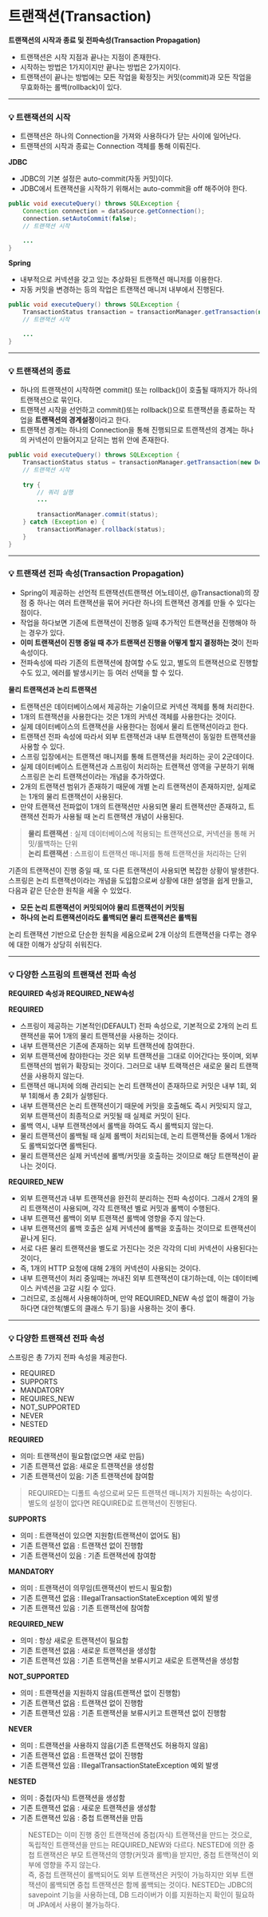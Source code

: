 # 트랜잭션(Transaction)

**트랜잭션의 시작과 종료 및 전파속성(Transaction Propagation)**
* 트랜잭션은 시작 지점과 끝나는 지점이 존재한다.
* 시작하는 방법은 1가지이지만 끝나는 방법은 2가지이다.
* 트랜잭션이 끝나는 방법에는 모든 작업을 확정짓는 커밋(commit)과 모든 작업을 무효화하는 롤백(rollback)이 있다.
---
### 💡 트랜잭션의 시작
* 트랜잭션은 하나의 Connection을 가져와 사용하다가 닫는 사이에 일어난다.
* 트랜잭션의 시작과 종료는 Connection 객체를 통해 이뤄진다.

**JDBC**
* JDBC의 기본 설정은 auto-commit(자동 커밋)이다.
* JDBC에서 트랜잭션을 시작하기 위해서는 auto-commit을 off 해주어야 한다.
```java
public void executeQuery() throws SQLException {
	Connection connection = dataSource.getConnection();
	connection.setAutoCommit(false);
	// 트랜잭션 시작

	...
}
```

**Spring**
* 내부적으로 커넥션을 갖고 있는 추상화된 트랜잭션 매니저를 이용한다.
* 자동 커밋을 변경하는 등의 작업은 트랜잭션 매니저 내부에서 진행된다.
```java
public void executeQuery() throws SQLException {
	TransactionStatus transaction = transactionManager.getTransaction(new DefaultTransactionDefinition());
	// 트랜잭션 시작

	...
}
```
---
### 💡 트랜잭션의 종료
* 하나의 트랜잭션이 시작하면 commit() 또는 rollback()이 호출될 때까지가 하나의 트랜잭션으로 묶인다.
* 트랜잭션 시작을 선언하고 commit()또는 rollback()으로 트랜잭션을 종료하는 작업을 **트랜잭션의 경계설정**이라고 한다.
* 트랜잭션 경계는 하나의 Connection을 통해 진행되므로 트랜잭션의 경계는 하나의 커넥션이 만들어지고 닫히는 범위 안에 존재한다.
```java
public void executeQuery() throws SQLException {
    TransactionStatus status = transactionManager.getTransaction(new DefaultTransactionDefinition());
    // 트랜잭션 시작
    
    try {
        // 쿼리 실행
        ...
            
        transactionManager.commit(status);
    } catch (Exception e) {
        transactionManager.rollback(status);
    }
}
```
---
### 💡 트랜잭션 전파 속성(Transaction Propagation)
* Spring이 제공하는 선언적 트랜잭션(트랜잭션 어노테이션, @Transactional)의 장점 중 하나는 여러 트랜잭션을 묶어 커다란 하나의 트랜잭션 경계를 만들 수 있다는 점이다.
* 작업을 하다보면 기존에 트랜잭션이 진행중 일때 추가적인 트랜잭션을 진행해야 하는 경우가 있다.
* **이미 트랜잭션이 진행 중일 때 추가 트랜잭션 진행을 어떻게 할지 결정하는 것**이 전파속성이다.
* 전파속성에 따라 기존의 트랜잭션에 참여할 수도 있고, 별도의 트랜잭션으로 진행할 수도 있고, 에러를 발생시키는 등 여러 선택을 할 수 있다.

**물리 트랜잭션과 논리 트랜잭션**
* 트랜잭션은 데이터베이스에서 제공하는 기술이므로 커넥션 객체를 통해 처리한다.
* 1개의 트랜잭션을 사용한다는 것은 1개의 커넥션 객체를 사용한다는 것이다.
* 실제 데이터베이스의 트랜잭션을 사용한다는 점에서 물리 트랜잭션이라고 한다.
* 트랜잭션 전파 속성에 따라서 외부 트랜잭션과 내부 트랜잭션이 동일한 트랜잭션을 사용할 수 있다.
* 스프링 입장에서는 트랜잭션 매니저를 통해 트랜잭션을 처리하는 곳이 2군데이다.
* 실제 데이터베이스 트랜잭션과 스프링이 처리하는 트랜잭션 영역을 구분하기 위해 스프링은 논리 트랜잭션이라는 개념을 추가하였다.
* 2개의 트랜잭션 범위가 존재하기 때문에 개별 논리 트랜잭션이 존재하지만, 실제로는 1개의 물리 트랜잭션이 사용된다.
* 만약 트랜잭션 전파없이 1개의 트랜잭션만 사용되면 물리 트랜잭션만 존재하고, 트랜잭션 전파가 사용될 때 논리 트랜잭션 개념이 사용된다.

> **물리 트랜잭션** : 실제 데이터베이스에 적용되는 트랜잭션으로, 커넥션을 통해 커밋/롤백하는 단위  
> **논리 트랜잭션** : 스프링이 트랜잭션 매니저를 통해 트랜잭션을 처리하는 단위

기존의 트랜잭션이 진행 중일 때, 또 다른 트랜잭션이 사용되면 복잡한 상황이 발생한다. 스프링은 논리 트랜잭션이라는 개념을 도입함으로써 상황에 대한 설명을 쉽게 만들고, 다음과 같은 단순한 원칙을 세울 수 있었다.

* **모든 논리 트랜잭션이 커밋되어야 물리 트랜잭션이 커밋됨**
* **하나의 논리 트랜잭션이라도 롤백되면 물리 트랜잭션은 롤백됨**

논리 트랜잭션 기반으로 단순한 원칙을 세움으로써 2개 이상의 트랜잭션을 다루는 경우에 대한 이해가 상당히 쉬워진다.

---
### 💡 다양한 스프링의 트랜잭션 전파 속성
**REQUIRED 속성과 REQUIRED_NEW속성**

**REQUIRED**
* 스프링이 제공하는 기본적인(DEFAULT) 전파 속성으로, 기본적으로 2개의 논리 트랜잭션을 묶어 1개의 물리 트랜잭션을 사용하는 것이다.
* 내부 트랜잭션은 기존에 존재하는 외부 트랜잭션에 참여한다.
* 외부 트랜잭션에 참야한다는 것은 외부 트랜잭션을 그대로 이어간다는 뜻이며, 외부 트랜잭션의 범위가 확장되는 것이다. 그러므로 내부 트랙잭션은 새로운 물리 트랜잭션을 사용하지 않는다.
* 트랜잭션 매니저에 의해 관리되는 논리 트랜잭션이 존재하므로 커밋은 내부 1회, 외부 1회해서 총 2회가 실행된다.
* 내부 트랜잭션은 논리 트랜잭션이기 때문에 커밋을 호출해도 즉시 커밋되지 않고, 외부 트랜잭션이 최종적으로 커밋될 때 실제로 커밋이 된다.
* 롤백 역시, 내부 트랜잭션에서 롤백을 하여도 즉시 롤백되지 않는다.
* 물리 트랜잭션이 롤백될 때 실제 롤백이 처리되는데, 논리 트랜잭션들 중에서 1개라도 롤백되었다면 롤백된다.
* 물리 트랜잭션은 실제 커넥션에 롤백/커밋을 호출하는 것이므로 해당 트랜잭션이 끝나는 것이다.

**REQUIRED_NEW**
* 외부 트랜잭션과 내부 트랜잭션을 완전히 분리하는 전파 속성이다. 그래서 2개의 물리 트랜잭션이 사용되며, 각각 트랜잭션 별로 커밋과 롤백이 수행된다.
* 내부 트랜잭션 롤백이 외부 트랜잭션 롤백에 영향을 주지 않는다.
* 내부 트랜잭션의 롤백 호출은 실제 커넥션에 롤백을 호출하는 것이므로 트랜잭션이 끝나게 된다.
* 서로 다른 물리 트랜잭션을 별도로 가진다는 것은 각각의 디비 커넥션이 사용된다는 것이다,
* 즉, 1개의 HTTP 요청에 대해 2개의 커넥션이 사용되는 것이다.
* 내부 트랜잭션이 처리 중일때는 꺼내진 외부 트랜잭션이 대기하는데, 이는 데이터베이스 커넥션을 고갈 시킬 수 있다.
* 그러므로, 조심해서 사용해야하며, 만약 REQUIRED_NEW 속성 없이 해결이 가능하다면 대안책(별도의 클래스 두기 등)을 사용하는 것이 좋다.
---
### 💡 다양한 트랜잭션 전파 속성
스프링은 총 7가지 전파 속성을 제공한다.
* REQUIRED
* SUPPORTS
* MANDATORY
* REQUIRES_NEW
* NOT_SUPPORTED
* NEVER
* NESTED

**REQUIRED**
* 의미: 트랜잭션이 필요함(없으면 새로 만듬)
* 기존 트랜잭션 없음: 새로운 트랜잭션을 생성함
* 기존 트랜잭션이 있음: 기존 트랜잭션에 참여함

>REQUIRED는 디폴트 속성으로써 모든 트랜잭션 매니저가 지원하는 속성이다. 별도의 설정이 없다면 REQUIRED로 트랜잭션이 진행된다.

**SUPPORTS**
* 의미 : 트랜잭션이 있으면 지원함(트랜잭션이 없어도 됨)
* 기존 트랜잭션 없음 : 트랜잭션 없이 진행함
* 기존 트랜잭션이 있음 : 기존 트랜잭션에 참여함

**MANDATORY**
* 의미 : 트랜잭션이 의무임(트랜잭션이 반드시 필요함)
* 기존 트랜잭션 없음 : IllegalTransactionStateException 예외 발생
* 기존 트랜잭션 있음 : 기존 트랜잭션에 참여함

**REQUIRED_NEW**
* 의미 : 항상 새로운 트랜잭션이 필요함
* 기존 트랜잭션 없음 : 새로운 트랜잭션을 생성함
* 기존 트랜잭션 있음 : 기존 트랜잭션을 보류시키고 새로운 트랜잭션을 생성함

**NOT_SUPPORTED**
* 의미 : 트랜잭션을 지원하지 않음(트랜잭션 없이 진행함)
* 기존 트랜잭션 없음 : 트랜잭션 없이 진행함
* 기존 트랜잭션 있음 : 기존 트랜잭션을 보류시키고 트랜잭션 없이 진행함

**NEVER**
* 의미 : 트랜잭션을 사용하지 않음(기존 트랜잭션도 허용하지 않음)
* 기존 트랜잭션 없음 : 트랜잭션 없이 진행함
* 기존 트랜잭션 있음 : IllegalTransactionStateException 예외 발생

**NESTED**
* 의미 : 중첩(자식) 트랜잭션을 생성함
* 기존 트랜잭션 없음 : 새로운 트랜잭션을 생성함
* 기존 트랜잭션 있음 : 중첩 트랜잭션을 만듬

> NESTED는 이미 진행 중인 트랜잭션에 중첩(자식) 트랜잭션을 만드는 것으로, 독립적인 트랜잭션을 만드는 REQUIRED_NEW와 다르다. NESTED에 의한 중첩 트랜잭션은 부모 트랜잭션의 영향(커밋과 롤백)을 받지만, 중첩 트랜잭션이 외부에 영향을 주지 않는다.  
> 즉, 중첩 트랜잭션이 롤백되어도 외부 트랜잭션은 커밋이 가능하지만 외부 트랜잭션이 롤백되면 중첩 트랜잭션은 함께 롤백되는 것이다.
>NESTED는 JDBC의 savepoint 기능을 사용하는데, DB 드라이버가 이를 지원하는지 확인이 필요하며 JPA에서 사용이 불가능하다.
